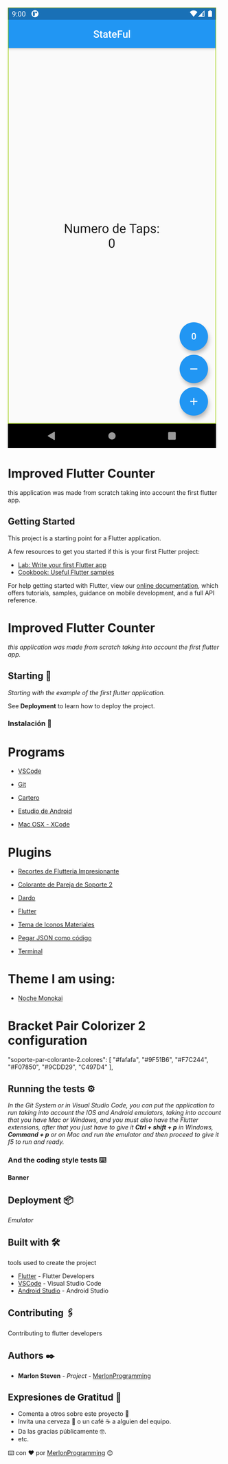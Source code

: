 ![banner](https://github.com/MerlonProgramming/Improved-Flutter-Counter/blob/main/screenshot.png)

# Improved Flutter Counter

this application was made from scratch taking into account the first flutter app.

## Getting Started

This project is a starting point for a Flutter application.

A few resources to get you started if this is your first Flutter project:

- [Lab: Write your first Flutter app](https://flutter.dev/docs/get-started/codelab)
- [Cookbook: Useful Flutter samples](https://flutter.dev/docs/cookbook)

For help getting started with Flutter, view our
[online documentation](https://flutter.dev/docs), which offers tutorials,
samples, guidance on mobile development, and a full API reference.

# Improved Flutter Counter

_this application was made from scratch taking into account the first flutter app._

## Starting 🚀

_Starting with the example of the first flutter application._

See **Deployment** to learn how to deploy the project.

### Instalación 🔧

# Programs

- [VSCode](https://code.visualstudio.com/)

- [Git](https://git-scm.com/)

- [Cartero](https://www.getpostman.com/downloads/)

- [Estudio de Android](https://developer.android.com/studio)

- [Mac OSX - XCode](https://itunes.apple.com/hn/app/xcode/id497799835?l=en&mt=12)

# Plugins

- [Recortes de Flutteria Impresionante](https://marketplace.visualstudio.com/items?itemName=Nash.awesome-flutter-snippets)

- [Colorante de Pareja de Soporte 2](https://marketplace.visualstudio.com/items?itemName=CoenraadS.bracket-pair-colorizer-2)

- [Dardo](https://marketplace.visualstudio.com/items?itemName=Dart-Code.dart-code)

- [Flutter](https://marketplace.visualstudio.com/items?itemName=Dart-Code.flutter)

- [Tema de Iconos Materiales](https://marketplace.visualstudio.com/items?itemName=PKief.material-icon-theme)

- [Pegar JSON como código](https://marketplace.visualstudio.com/items?itemName=quicktype.quicktype)

- [Terminal](https://marketplace.visualstudio.com/items?itemName=formulahendry.terminal)

# Theme I am using:

- [Noche Monokai](https://marketplace.visualstudio.com/items?itemName=fabiospampinato.vscode-monokai-night)

# Bracket Pair Colorizer 2 configuration

"soporte-par-colorante-2.colores": [
"#fafafa",
"#9F51B6",
"#F7C244",
"#F07850",
"#9CDD29",
"C497D4"
],

## Running the tests ⚙️

_In the Git System or in Visual Studio Code, you can put the application to run taking into account the IOS and Android emulators, taking into account that you have Mac or Windows, and you must also have the Flutter extensions, after that you just have to give it **Ctrl + shift + p** in Windows, **Command + p** or on Mac and run the emulator and then proceed to give it f5 to run and ready._

### And the coding style tests ⌨️

**Banner**

## Deployment 📦

_Emulator_

## Built with 🛠️

tools used to create the project

- [Flutter](https://flutter.dev/) - Flutter Developers
- [VSCode](https://code.visualstudio.com/) - Visual Studio Code
- [Android Studio](https://developer.android.com/studio) - Android Studio

## Contributing 🖇 ️

Contributing to flutter developers

## Authors ✒️

- **Marlon Steven** - _Project_ - [MerlonProgramming](https://github.com/MerlonProgramming)

## Expresiones de Gratitud 🎁

- Comenta a otros sobre este proyecto 📢
- Invita una cerveza 🍺 o un café ☕ a alguien del equipo.
- Da las gracias públicamente 🤓.
- etc.

⌨️ con ❤️ por [MerlonProgramming](https://github.com/MerlonProgramming) 😊
